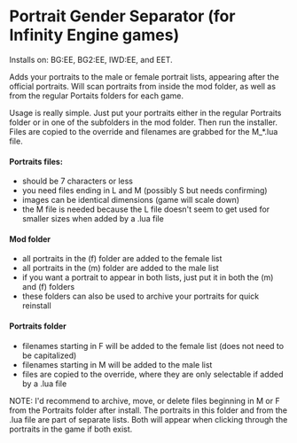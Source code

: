 # Portrait Gender Separator (for Infinity Engine games)
Installs on: BG:EE, BG2:EE, IWD:EE, and EET. 

Adds your portraits to the male or female portrait lists, appearing after the official portraits. Will scan portraits from inside the mod folder, as well as from the regular Portaits folders for each game.

Usage is really simple. Just put your portraits either in the regular Portraits folder or in one of the subfolders in the mod folder. Then run the installer. Files are copied to the override and filenames are grabbed for the M_*.lua file.

#### Portraits files:
- should be 7 characters or less
- you need files ending in L and M (possibly S but needs confirming)
- images can be identical dimensions (game will scale down)
- the M file is needed because the L file doesn't seem to get used for smaller sizes when added by a .lua file

#### Mod folder
- all portraits in the (f) folder are added to the female list
- all portraits in the (m) folder are added to the male list
- if you want a portrait to appear in both lists, just put it in both the (m) and (f) folders
- these folders can also be used to archive your portraits for quick reinstall

#### Portraits folder
- filenames starting in F will be added to the female list (does not need to be capitalized)
- filenames starting in M will be added to the male list
- files are copied to the override, where they are only selectable if added by a .lua file

NOTE: 
I'd recommend to archive, move, or delete files beginning in M or F from the Portraits folder after install.
The portraits in this folder and from the .lua file are part of separate lists.
Both will appear when clicking through the portraits in the game if both exist.